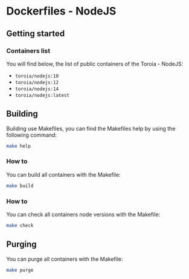 # Dockerfiles - NodeJS
## Getting started
### Containers list
You will find below, the list of public containers of the Toroia - NodeJS:
- `toroia/nodejs:10`
- `toroia/nodejs:12`
- `toroia/nodejs:14`
- `toroia/nodejs:latest`
## Building
Building use Makefiles, you can find the Makefiles help by using the following command:
```bash
make help
```
### How to
You can build all containers with the Makefile:
```bash
make build
```
### How to
You can check all containers node versions with the Makefile:
```bash
make check
```
## Purging
You can purge all containers with the Makefile:
```bash
make purge
```
